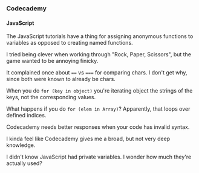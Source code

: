 ### Codecademy


#### JavaScript

The JavaScript tutorials have a thing for assigning anonymous
functions to variables as opposed to creating named functions.

I tried being clever when working through "Rock, Paper, Scissors", but
the game wanted to be annoying finicky.

It complained once about `==` vs `===` for comparing chars.
I don't get why, since both were known to already be chars.

When you do `for (key in object)` you're iterating object the strings of
the keys, not the corresponding values.

What happens if you do `for (elem in Array)`? Apparently, that loops over
defined indices.

Codecademy needs better responses when your code has invalid syntax.

I kinda feel like Codecademy gives me a broad, but not very deep knowledge.

I didn't know JavaScript had private variables. I wonder how much they're
actually used?
